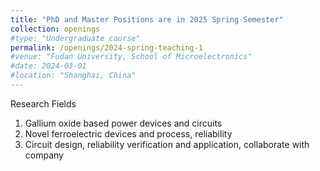 ```yaml
---
title: "PhD and Master Positions are in 2025 Spring Semester"
collection: openings
#type: "Undergraduate course"
permalink: /openings/2024-spring-teaching-1
#venue: "Fudan University, School of Microelectronics"
#date: 2024-03-01
#location: "Shanghai, China"
---
```

Research Fields
1.	Gallium oxide based power devices and circuits
2.	Novel ferroelectric devices and process, reliability   
3.	Circuit design, reliability verification and application, collaborate with company


